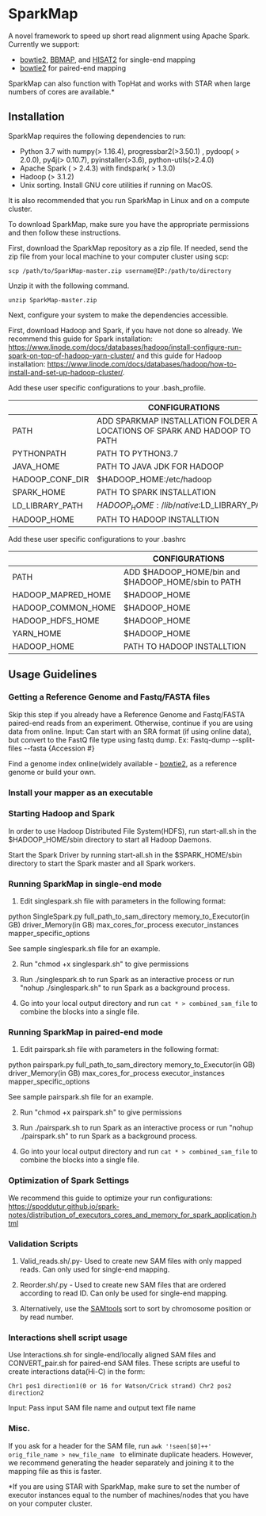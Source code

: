 # SparkMap
A novel framework to speed up short read alignment using Apache Spark.
Currently we support:
- [bowtie2](http://bowtie-bio.sourceforge.net/bowtie2/index.shtml), [BBMAP](https://jgi.doe.gov/data-and-tools/bbtools/bb-tools-user-guide/bbmap-guide/), and [HISAT2](http://daehwankimlab.github.io/hisat2/download/) for single-end mapping
- [bowtie2](http://bowtie-bio.sourceforge.net/bowtie2/index.shtml) for paired-end mapping

SparkMap can also function with TopHat and works with STAR when large numbers of cores are available.*
## Installation

SparkMap requires the following dependencies to run:
- Python 3.7 with numpy(> 1.16.4), progressbar2(>3.50.1) , pydoop( > 2.0.0), py4j(> 0.10.7), pyinstaller(>3.6), python-utils(>2.4.0)
- Apache Spark ( > 2.4.3) with findspark( > 1.3.0)
- Hadoop (> 3.1.2)
- Unix sorting. Install GNU core utilities if running on MacOS.

It is also recommended that you run SparkMap in Linux and on a compute cluster.

To download SparkMap, make sure you have the appropriate permissions and then follow these instructions.

First, download the SparkMap repository as a zip file. If needed, send the zip file from your local machine to your computer cluster using scp:

```
scp /path/to/SparkMap-master.zip username@IP:/path/to/directory

```

Unzip it with the following command.

```
unzip SparkMap-master.zip
```

Next, configure your system to make the dependencies accessible.

First, download Hadoop and Spark, if you have not done so already. We recommend this guide for Spark installation: https://www.linode.com/docs/databases/hadoop/install-configure-run-spark-on-top-of-hadoop-yarn-cluster/ and this guide for Hadoop installation: https://www.linode.com/docs/databases/hadoop/how-to-install-and-set-up-hadoop-cluster/.

Add these user specific configurations to your .bash_profile.

|                | CONFIGURATIONS                                                                |
|----------------|-------------------------------------------------------------------------------|
| PATH           | ADD SPARKMAP INSTALLATION FOLDER AND LOCATIONS OF SPARK AND HADOOP TO PATH    |                              
| PYTHONPATH     | PATH TO PYTHON3.7                                                             |                 
| JAVA_HOME      | PATH TO JAVA JDK FOR HADOOP                                                   |                            
| HADOOP_CONF_DIR| $HADOOP_HOME:/etc/hadoop                                                      |                        
| SPARK_HOME     | PATH TO SPARK INSTALLATION                                                    |                          
| LD_LIBRARY_PATH| $HADOOP_HOME:/lib/native:$LD_LIBRARY_PATH                                     |                               
|  HADOOP_HOME   | PATH TO HADOOP INSTALLTION                                                    |


Add these user specific configurations to your .bashrc


|                   | CONFIGURATIONS                                                                |
|-------------------|-------------------------------------------------------------------------------|
| PATH              | ADD $HADOOP_HOME/bin and $HADOOP_HOME/sbin to PATH                            |                              
| HADOOP_MAPRED_HOME| $HADOOP_HOME                                                                  |                 
| HADOOP_COMMON_HOME| $HADOOP_HOME                                                                  |                            
| HADOOP_HDFS_HOME  | $HADOOP_HOME                                                                  |                        
| YARN_HOME         | $HADOOP_HOME                                                                  |                                     
| HADOOP_HOME       | PATH TO HADOOP INSTALLTION                                                    |



## Usage Guidelines

### Getting a Reference Genome and Fastq/FASTA files

Skip this step if you already have a Reference Genome and Fastq/FASTA paired-end reads from an experiment. Otherwise, continue if you are using data from online.
Input: Can start with an SRA format (if using online data), but convert to the FastQ file type using fastq dump.
Ex: Fastq-dump --split-files --fasta {Accession #}

Find a genome index online(widely available - [bowtie2](https://support.illumina.com/sequencing/sequencing_software/igenome.html), as a reference genome or build your own.

### Install your mapper as an executable

### Starting Hadoop and Spark

In order to use Hadoop Distributed File System(HDFS), run start-all.sh in the $HADOOP_HOME/sbin directory to start all Hadoop Daemons.

Start the Spark Driver by running start-all.sh in the $SPARK_HOME/sbin directory to start the Spark master and all Spark workers.

### Running SparkMap in single-end mode

1) Edit singlespark.sh file with parameters in the following format:

python SingleSpark.py full_path_to_sam_directory memory_to_Executor(in GB) driver_Memory(in GB) max_cores_for_process executor_instances mapper_specific_options 

See sample singlespark.sh file for an example.

2) Run "chmod +x singlespark.sh" to give permissions

3) Run ./singlespark.sh to run Spark as an interactive process or run "nohup ./singlespark.sh" to run Spark as a background process.

4) Go into your local output directory and run ``` cat * > combined_sam_file ``` to combine the blocks into a single file.


### Running SparkMap in paired-end mode

1) Edit pairspark.sh file with parameters in the following format:

python pairspark.py full_path_to_sam_directory memory_to_Executor(in GB) driver_Memory(in GB) max_cores_for_process executor_instances mapper_specific_options

See sample pairspark.sh file for an example.

2) Run "chmod +x pairspark.sh" to give permissions

3) Run ./pairspark.sh to run Spark as an interactive process or run "nohup ./pairspark.sh" to run Spark as a background process.

4) Go into your local output directory and run ``` cat * > combined_sam_file ``` to combine the blocks into a single file.

### Optimization of Spark Settings

We recommend this guide to optimize your run configurations: https://spoddutur.github.io/spark-notes/distribution_of_executors_cores_and_memory_for_spark_application.html

### Validation Scripts

1) Valid_reads.sh/.py- Used to create new SAM files with only mapped reads. Can only used for single-end mapping.

2) Reorder.sh/.py - Used to create new SAM files that are ordered according to read ID. Can only be used for single-end mapping.

3) Alternatively, use the [SAMtools](http://www.htslib.org/doc/samtools-sort.html) sort to sort by chromosome position or by read number.

### Interactions shell script usage

Use Interactions.sh for single-end/locally aligned SAM files and CONVERT_pair.sh for paired-end SAM files. These scripts are useful to create  interactions data(Hi-C) in the form:

```Chr1 pos1 direction1(0 or 16 for Watson/Crick strand) Chr2 pos2 direction2```

Input: Pass input SAM file name and output text file name 

### Misc.

If you ask for a header for the SAM file, run  ```awk '!seen[$0]++' orig_file_name > new_file_name ``` to eliminate duplicate headers. However, we recommend generating the header separately and joining it to the mapping file as this is faster.

*If you are using STAR with SparkMap, make sure to set the number of executor instances equal to the number of machines/nodes that you have on your computer cluster.
